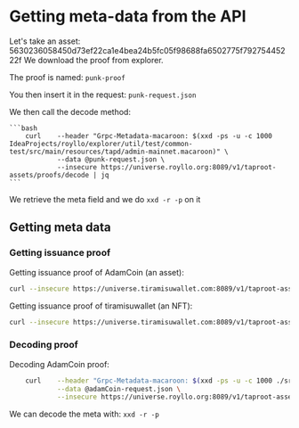 # Getting meta-data from the API

Let's take an asset: 5630236058450d73ef22ca1e4bea24b5fc05f98688fa6502775f79275445222f
We download the proof from explorer.

The proof is named: `punk-proof`

You then insert it in the request: `punk-request.json`

We then call the decode method:

    ```bash
        curl    --header "Grpc-Metadata-macaroon: $(xxd -ps -u -c 1000 IdeaProjects/royllo/explorer/util/test/common-test/src/main/resources/tapd/admin-mainnet.macaroon)" \
                --data @punk-request.json \
                --insecure https://universe.royllo.org:8089/v1/taproot-assets/proofs/decode | jq 
    ```

We retrieve the meta field and we do `xxd -r -p` on it

## Getting meta data

### Getting issuance proof

Getting issuance proof of AdamCoin (an asset):

```bash
curl --insecure https://universe.tiramisuwallet.com:8089/v1/taproot-assets/universe/leaves/asset-id/3b7693c532a59186a56c25b39328bb1801b052ca960a7effd25724f3074eeda9?proof_type=PROOF_TYPE_ISSUANCE | jq .leaves[0].issuance_proof  | tr -d '"'
```

Getting issuance proof of tiramisuwallet (an NFT):

```bash
curl --insecure https://universe.tiramisuwallet.com:8089/v1/taproot-assets/universe/leaves/asset-id/74b0bcd927fd5a8b296c5e859293639578c459611419988e5a2cab4fff18f7d3?proof_type=PROOF_TYPE_ISSUANCE | jq .leaves[0].issuance_proof  | tr -d '"'
```

### Decoding proof

Decoding AdamCoin proof:

```bash
    curl    --header "Grpc-Metadata-macaroon: $(xxd -ps -u -c 1000 ./src/main/resources/tapd/admin-mainnet.macaroon)" \
            --data @adamCoin-request.json \
            --insecure https://universe.royllo.org:8089/v1/taproot-assets/proofs/decode
```

We can decode the meta with: `xxd -r -p`